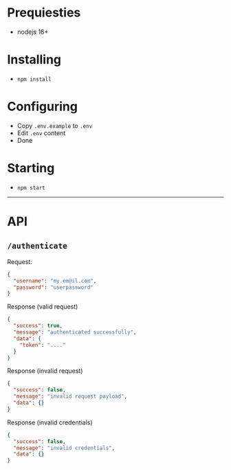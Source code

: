 # Prequiesties

- nodejs 16+

# Installing

- `npm install`

# Configuring

- Copy `.env.example` to `.env`
- Edit `.env` content
- Done

# Starting

- `npm start`

---

# API

## `/authenticate`

Request:

```json
{
  "username": "my.em@il.com",
  "password": "userpassword"
}
```

Response (valid request)

```json
{
  "success": true,
  "message": "authenticated successfully",
  "data": {
    "token": "...."
  }
}
```

Response (invalid request)

```json
{
  "success": false,
  "message": "invalid request payload",
  "data": {}
}
```

Response (invalid credentials)

```json
{
  "success": false,
  "message": "invalid credentials",
  "data": {}
}
```
